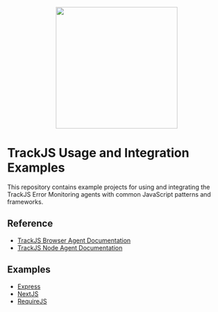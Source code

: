 <p align="center">
  <a href="https://trackjs.com/" target="_blank" align="center">
    <img src="https://trackjs.com/assets/images/brand/logo_full_charcoal_red.svg" width="280">
  </a>
  <br />
</p>

# TrackJS Usage and Integration Examples

This repository contains example projects for using and integrating the TrackJS Error Monitoring agents with common JavaScript patterns and frameworks.

## Reference

- [TrackJS Browser Agent Documentation](https://docs.trackjs.com/browser-agent/installation/)
- [TrackJS Node Agent Documentation](https://docs.trackjs.com/node-agent/installation/)

## Examples

* [Express](./express/)
* [NextJS](./nextjs/)
* [RequireJS](./requirejs/)
